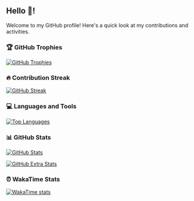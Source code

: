 ## Hello 👋!

Welcome to my GitHub profile! Here's a quick look at my contributions and activities.

### 🏆 GitHub Trophies

[![GitHub Trophies](https://github-profile-trophy.vercel.app/?username=NikitaZotov&theme=radical)](https://github.com/ryo-ma/github-profile-trophy)

### 🔥 Contribution Streak

[![GitHub Streak](https://github-readme-streak-stats.herokuapp.com/?user=NikitaZotov&theme=dark)](https://git.io/streak-stats)

### 💻 Languages and Tools

[![Top Languages](https://github-readme-stats.vercel.app/api/top-langs/?username=NikitaZotov&layout=compact&theme=dracula)](https://github.com/anuraghazra/github-readme-stats)

### 📊 GitHub Stats

[![GitHub Stats](https://github-readme-stats.vercel.app/api?username=NikitaZotov&show_icons=true&theme=dracula)](https://github.com/anuraghazra/github-readme-stats)

[![GitHub Extra Stats](https://github-readme-stats.vercel.app/api/top-langs/?username=NikitaZotov&layout=compact&theme=dracula)](https://github.com/anuraghazra/github-readme-stats)

### ⏰ WakaTime Stats

[![WakaTime stats](https://github-readme-stats.vercel.app/api/wakatime?username=NikitaZotov)](https://github.com/anuraghazra/github-readme-stats)
